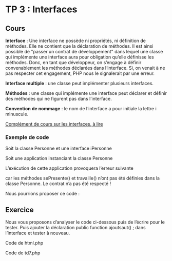 # TP 3 : Interfaces

## Cours

**Interface** : Une interface ne possède ni propriétés, ni définition de méthodes. Elle ne contient que la déclaration de méthodes. Il est ainsi possible de "passer un contrat de développement" dans lequel une classe qui implémente une interface aura pour obligation qu’elle définisse les méthodes. Donc, en tant que développeur, on s’engage à définir convenablement les méthodes déclarées dans l’interface. Si, on venait à ne pas respecter cet engagement, PHP nous le signalerait par une erreur.

**Interface multiple** : une classe peut implémenter plusieurs interfaces.

**Méthodes** : une classe qui implémente une interface peut déclarer et définir des méthodes qui ne figurent pas dans l’interface.

**Convention de nommage** : le nom de l’interface a pour initiale la lettre i minuscule.

[Complément de cours sur les interfaces, à lire](Les-interfaces-en-PHP.pptx)

### Exemple de code

Soit la classe Personne et une interface iPersonne



Soit une application instanciant la classe Personne



L’exécution de cette application provoquera l’erreur suivante


car les méthodes sePresente() et travaille() n’ont pas été définies dans la classe Personne. Le contrat n’a pas été respecté !

Nous pourrions proposer ce code :


##	Exercice

Nous vous proposons d’analyser le code ci-dessous puis de l’écrire pour le tester.
Puis ajouter la déclaration public function ajoutsaut() ; dans l’interface et tester à nouveau.

Code de html.php

Code de td7.php

